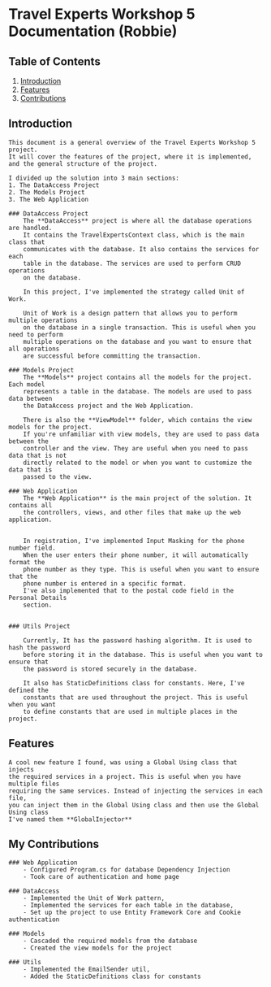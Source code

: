 # Travel Experts Workshop 5 Documentation (Robbie)

## Table of Contents
1. [Introduction](#introduction)
1. [Features](#features)
1. [Contributions](#my-contributions)


## Introduction
	This document is a general overview of the Travel Experts Workshop 5 project. 
	It will cover the features of the project, where it is implemented,
	and the general structure of the project.

	I divided up the solution into 3 main sections:
	1. The DataAccess Project
	2. The Models Project
	3. The Web Application

	### DataAccess Project
		The **DataAccess** project is where all the database operations are handled.
		It contains the TravelExpertsContext class, which is the main class that
		communicates with the database. It also contains the services for each
		table in the database. The services are used to perform CRUD operations
		on the database.

		In this project, I've implemented the strategy called Unit of Work.

		Unit of Work is a design pattern that allows you to perform multiple operations
		on the database in a single transaction. This is useful when you need to perform
		multiple operations on the database and you want to ensure that all operations
		are successful before committing the transaction.

	### Models Project
		The **Models** project contains all the models for the project. Each model
		represents a table in the database. The models are used to pass data between
		the DataAccess project and the Web Application.

		There is also the **ViewModel** folder, which contains the view models for the project.
		If you're unfamiliar with view models, they are used to pass data between the
		controller and the view. They are useful when you need to pass data that is not
		directly related to the model or when you want to customize the data that is
		passed to the view.

	### Web Application
		The **Web Application** is the main project of the solution. It contains all
		the controllers, views, and other files that make up the web application.
		

		In registration, I've implemented Input Masking for the phone number field.
		When the user enters their phone number, it will automatically format the
		phone number as they type. This is useful when you want to ensure that the
		phone number is entered in a specific format.
		I've also implemented that to the postal code field in the Personal Details 
		section.


	### Utils Project

		Currently, It has the password hashing algorithm. It is used to hash the password
		before storing it in the database. This is useful when you want to ensure that
		the password is stored securely in the database.

		It also has StaticDefinitions class for constants. Here, I've defined the
		constants that are used throughout the project. This is useful when you want
		to define constants that are used in multiple places in the project.

## Features

	A cool new feature I found, was using a Global Using class that injects
	the required services in a project. This is useful when you have multiple files
	requiring the same services. Instead of injecting the services in each file,
	you can inject them in the Global Using class and then use the Global Using class
	I've named them **GlobalInjector**


## My Contributions
	### Web Application
		- Configured Program.cs for database Dependency Injection
		- Took care of authentication and home page

	### DataAccess
		- Implemented the Unit of Work pattern,
		- Implemented the services for each table in the database,
		- Set up the project to use Entity Framework Core and Cookie authentication

	### Models
		- Cascaded the required models from the database
		- Created the view models for the project
	
	### Utils
		- Implemented the EmailSender util,
		- Added the StaticDefinitions class for constants